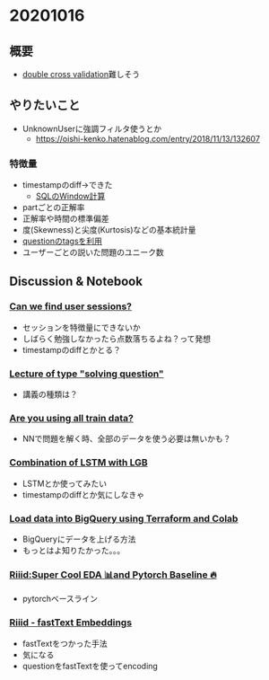 # 20201016
## 概要
- [double cross validation](https://www.kaggle.com/ilialar/riiid-5-folds-double-validation/comments)難しそう

## やりたいこと
- UnknownUserに強調フィルタ使うとか
  - https://oishi-kenko.hatenablog.com/entry/2018/11/13/132607
  
### 特徴量
- timestampのdiff→できた
  - [SQLのWindow計算](https://qiita.com/kota_fujimura/items/71d76f0e131b014ee23a)
- partごとの正解率
- 正解率や時間の標準偏差
- 度(Skewness)と尖度(Kurtosis)などの基本統計量
- [questionのtagsを利用](https://www.kaggle.com/jsylas/riiid-lgbm-starter)
- ユーザーごとの説いた問題のユニーク数


## Discussion & Notebook
### [Can we find user sessions?](https://www.kaggle.com/c/riiid-test-answer-prediction/discussion/191019)
- セッションを特徴量にできないか
- しばらく勉強しなかったら点数落ちるよね？って発想
- timestampのdiffとかとる？

### [Lecture of type "solving question"](https://www.kaggle.com/c/riiid-test-answer-prediction/discussion/191053)
- 講義の種類は？

### [Are you using all train data?](https://www.kaggle.com/c/riiid-test-answer-prediction/discussion/191191)
- NNで問題を解く時、全部のデータを使う必要は無いかも？

### [Combination of LSTM with LGB](https://www.kaggle.com/c/riiid-test-answer-prediction/discussion/191215)
- LSTMとか使ってみたい
- timestampのdiffとか気にしなきゃ

### [Load data into BigQuery using Terraform and Colab](https://www.kaggle.com/c/riiid-test-answer-prediction/discussion/191328)
- BigQueryにデータを上げる方法
- もっとはよ知りたかった。。。

### [Riiid:Super Cool EDA 📊and Pytorch Baseline 🔥](https://www.kaggle.com/maunish/riiid-super-cool-eda-and-pytorch-baseline#Pytorch-Baseline-Model-%F0%9F%94%A5)
- pytorchベースライン

### [Riiid - fastText Embeddings](https://www.kaggle.com/tuckerarrants/riiid-fasttext-embeddings)
- fastTextをつかった手法
- 気になる
- questionをfastTextを使ってencoding
